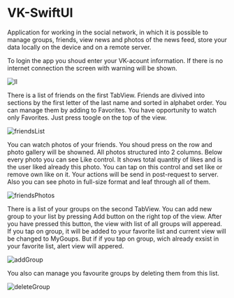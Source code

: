 # VK-SwiftUI
Application for working in the social network, in which it is possible to manage groups, friends, view news and photos of the news feed, store your data locally on the device and on a remote server.

To login the app you shoud enter your VK-acount information. If there is no internet connection the screen with warning will be shown.

![ll](https://user-images.githubusercontent.com/10026372/215652200-e5db5ba8-d0b2-4340-91d8-5dbab0e6f1de.jpg)

There is a list of friends on the first TabView. Friends are divived into sections by the first letter of the last name and sorted in alphabet order.
You can manage them by adding to Favorites. You have opportunity to watch only Favorites. Just press toogle on the top of the view.

![friendsList](https://user-images.githubusercontent.com/10026372/215654262-1a1c647c-c554-451e-81e4-2c8fb88c9100.jpg)

You can watch photos of your friends. You shoud press on the row and photo gallery will be showned. 
All photos structured into 2 columns. Below every photo you can see Like control. It shows total quantity of likes and is the user liked already this photo. You can tap on this control and set like or remove own like on it. Your actions will be send in post-request to server.
Also you can see photo in full-size format and leaf through all of them.

![friendsPhotos](https://user-images.githubusercontent.com/10026372/215656732-e01560e5-ceeb-4587-afe4-5897f6ae922a.jpg)

There is a list of your groups on the second TabView. 
You can add new group to your list by pressing Add button on the right top of the view. After you have pressed this button,  the view with list of all groups will apperead. If you tap on group, it will be added to your favorite list and current view will be changed to MyGoups. But if if you tap on group, wich already exsist in your favorite list, alert view will appered.

![addGroup](https://user-images.githubusercontent.com/10026372/215689596-5a749454-5777-4692-8e66-0ee118b505f3.jpg)

You also can manage you favourite groups by deleting them from this list.

![deleteGroup](https://user-images.githubusercontent.com/10026372/215692448-66728872-b261-4afb-9a96-eb7265d3da3b.jpg)
